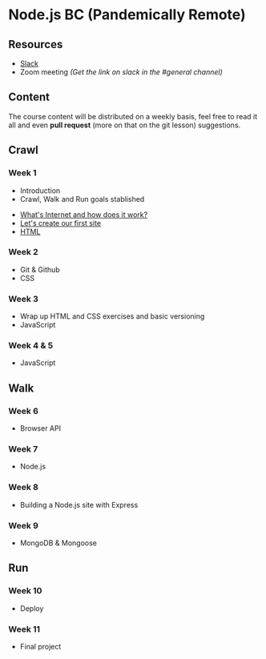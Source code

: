 # Node.js BC (Pandemically Remote)

## Resources
* [Slack](http://nodebcjan6.slack.com)
* Zoom meeting *(Get the link on slack in the #general channel)*

## Content
The course content will be distributed on a weekly basis, feel free to read it all and even **pull request** (more on that on the git lesson) suggestions.

## Crawl
### Week 1
- Introduction
- Crawl, Walk and Run goals stablished
* [What's Internet and how does it work?](internet.md)
* [Let's create our first site](first-site.md)
* [HTML](html.md)

### Week 2
* Git & Github
* CSS

### Week 3
* Wrap up HTML and CSS exercises and basic versioning
* JavaScript

### Week 4 & 5
* JavaScript

## Walk
### Week 6
* Browser API

### Week 7
* Node.js

### Week 8
* Building a Node.js site with Express

### Week 9
* MongoDB & Mongoose

## Run
### Week 10
* Deploy

### Week 11
* Final project
